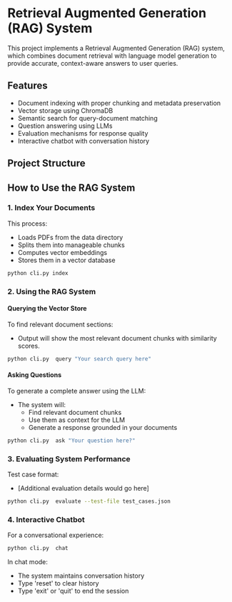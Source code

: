 # Retrieval Augmented Generation (RAG) System

This project implements a Retrieval Augmented Generation (RAG) system, which combines document retrieval with language model generation to provide accurate, context-aware answers to user queries.

## Features

- Document indexing with proper chunking and metadata preservation
- Vector storage using ChromaDB
- Semantic search for query-document matching
- Question answering using LLMs
- Evaluation mechanisms for response quality
- Interactive chatbot with conversation history

## Project Structure

## How to Use the RAG System

### 1. Index Your Documents

This process:
- Loads PDFs from the data directory
- Splits them into manageable chunks
- Computes vector embeddings
- Stores them in a vector database

```bash
python cli.py index
```

### 2. Using the RAG System

#### Querying the Vector Store
To find relevant document sections:
- Output will show the most relevant document chunks with similarity scores.

```bash
python cli.py  query "Your search query here"
```

#### Asking Questions
To generate a complete answer using the LLM:
- The system will:
  - Find relevant document chunks
  - Use them as context for the LLM
  - Generate a response grounded in your documents

```bash
python cli.py  ask "Your question here?"
```

### 3. Evaluating System Performance
Test case format:
- [Additional evaluation details would go here]

```bash
python cli.py  evaluate --test-file test_cases.json
```

### 4. Interactive Chatbot
For a conversational experience:

```bash
python cli.py  chat
```

In chat mode:
- The system maintains conversation history
- Type 'reset' to clear history
- Type 'exit' or 'quit' to end the session

